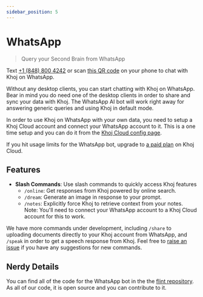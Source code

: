 ```yaml
---
sidebar_position: 5
---
```


# WhatsApp

> Query your Second Brain from WhatsApp

Text [+1 (848) 800 4242](https://wa.me/18488004242) or scan [this QR code](https://khoj.dev/whatsapp) on your phone to chat with Khoj on WhatsApp.

Without any desktop clients, you can start chatting with Khoj on WhatsApp. Bear in mind you do need one of the desktop clients in order to share and sync your data with Khoj. The WhatsApp AI bot will work right away for answering generic queries and using Khoj in default mode.

In order to use Khoj on WhatsApp with your own data, you need to setup a Khoj Cloud account and connect your WhatsApp account to it. This is a one time setup and you can do it from the [Khoj Cloud config page](https://app.khoj.dev/settings).

If you hit usage limits for the WhatsApp bot, upgrade to [a paid plan](https://khoj.dev/pricing) on Khoj Cloud.

## Features

- **Slash Commands**: Use slash commands to quickly access Khoj features
    - `/online`: Get responses from Khoj powered by online search.
    - `/dream`: Generate an image in response to your prompt.
    - `/notes`: Explicitly force Khoj to retrieve context from your notes. Note: You'll need to connect your WhatsApp account to a Khoj Cloud account for this to work.

We have more commands under development, including `/share` to uploading documents directly to your Khoj account from WhatsApp, and `/speak` in order to get a speech response from Khoj. Feel free to [raise an issue](https://github.com/khoj-ai/flint/issues) if you have any suggestions for new commands.

## Nerdy Details

You can find all of the code for the WhatsApp bot in the the [flint repository](https://github.com/khoj-ai/flint). As all of our code, it is open source and you can contribute to it.
